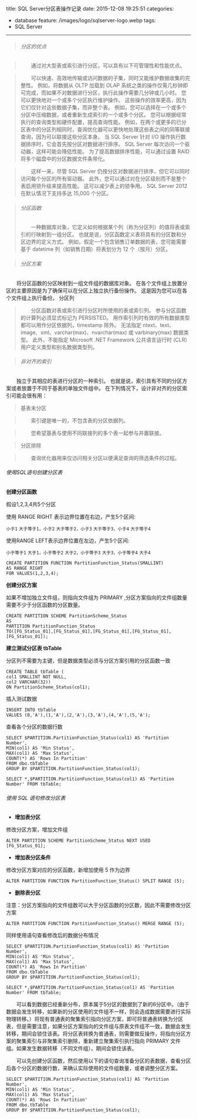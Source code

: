 title: SQL Server分区表操作记录
date: 2015-12-08 19:25:51
categories:
  - database
feature: /images/logo/sqlserver-logo.webp
tags:
  - SQL Server
---
>###### 分区的优点

>　　通过对大型表或索引进行分区，可以具有以下可管理性和性能优点。

>　　可以快速、高效地传输或访问数据的子集，同时又能维护数据收集的完整性。 例如，将数据从 OLTP 加载到 OLAP 系统之类的操作仅需几秒钟即可完成，而如果不对数据进行分区，执行此操作需要几分钟或几小时。
您可以更快地对一个或多个分区执行维护操作。 这些操作的效率更高，因为它们仅针对这些数据子集，而非整个表。 例如，您可以选择在一个或多个分区中压缩数据，或者重新生成索引的一个或多个分区。
您可以根据经常执行的查询类型和硬件配置，提高查询性能。 例如，在两个或更多的已分区表中的分区列相同时，查询优化器可以更快地处理这些表之间的同等联接查询，因为可以联接这些分区本身。
当 SQL Server 针对 I/O 操作执行数据排序时，它会首先按分区对数据进行排序。 SQL Server 每次访问一个驱动器，这样可能会降低性能。 为了提高数据排序性能，可以通过设置 RAID 将多个磁盘中的分区数据文件条带化。

>　　这样一来，尽管 SQL Server 仍按分区对数据进行排序，但它可以同时访问每个分区的所有驱动器。
此外，您可以通过对在分区级别而不是整个表启用锁升级来提高性能。 这可以减少表上的锁争用。
SQL Server 2012 在默认情况下支持多达 15,000 个分区。

<!-- more -->

>###### 分区函数
>　　一种数据库对象，它定义如何根据某个列（称为分区列）的值将表或索引的行映射到一组分区。 也就是说，分区函数定义表将具有的分区数和分区边界的定义方式。 例如，假定一个包含销售订单数据的表，您可能需要
基于 datetime 列（如销售日期）将表划分为 12 个（按月）分区。

>###### 分区方案
　　将分区函数的分区映射到一组文件组的数据库对象。 在各个文件组上放置分区的主要原因是为了确保可以在分区上独立执行备份操作。 这是因为您可以在各个文件组上执行备份。
分区列

>　　分区函数对表或索引进行分区时所使用的表或索引列。 参与分区函数的计算列必须显式标记为 PERSISTED。 用作索引列时有效的所有数据类型都可以用作分区依据列，timestamp 除外。
无法指定 ntext、text、image、xml、varchar(max)、nvarchar(max) 或 varbinary(max) 数据类型。 此外，不能指定 Microsoft .NET Framework 公共语言运行时 (CLR) 用户定义类型和别名数据类型列。

>###### 非对齐的索引
　　独立于其相应的表进行分区的一种索引。 也就是说，索引具有不同的分区方案或者放置于不同于基表的单独文件组中。 在下列情况下，设计非对齐的分区索引可能会很有用：

>基表未分区

>　　索引键是唯一的，不包含表的分区依据列。

>　　您希望基表与使用不同联接列的多个表一起参与并置联接。

>分区排除

>　　查询优化器用来仅访问相关分区以便满足查询的筛选条件的过程。

###### 使用SQL语句创建分区表

**创建分区函数**

假设1,2,3,4共5个分区

使用 RANGE RIGHT 表示边界位置在右边，产生5个区间:

`小于1` `大于等于1，小于2` `大于等于2，小于3` `大于等于3，小于4` `大于等于4`

使用RANGE LEFT表示边界位置在左边，产生5个区间:

`小于等于1` `大于1，小于等于2` `大于2，小于等于3` `大于3，小于等于4` `大于4`
```
CREATE PARTITION FUNCTION PartitionFunction_Status(SMALLINT)
AS RANGE RIGHT 
FOR VALUES(1,2,3,4);
```

**创建分区方案**

如果不增加独立文件组，则指向文件组为 PRIMARY ,分区方案指向的文件组数量需要不少于分区函数的分区数量。
```
CREATE PARTITION SCHEME PartitionScheme_Status
AS
PARTITION PartitionFunction_Status
TO([FG_Status_01],[FG_Status_01],[FG_Status_01],[FG_Status_01],[FG_Status_01]);
```

**建立测试分区表 tbTable**

分区列不需要为主键，但是数据类型必须与分区方案引用的分区函数一致
```
CREATE TABLE tbTable (
col1 SMALLINT NOT NULL,
col2 VARCHAR(32))
ON PartitionScheme_Status(col1);
```
插入测试数据
```
INSERT INTO tbTable
VALUES (0,'A'),(1,'A'),(2,'A'),(3,'A'),(4,'A'),(5,'A');
```
查看各个分区的数据行数
```
SELECT $PARTITION.PartitionFunction_Status(col1) AS 'Partition Number',
MIN(col1) AS 'Min Status',
MAX(col1) AS 'Max Status',
COUNT(*) AS 'Rows In Partition'
FROM dbo.tbTable
GROUP BY $PARTITION.PartitionFunction_Status(col1);
```

```
SELECT *,$PARTITION.PartitionFunction_Status(col1) AS 'Partition Number' FROM tbTable;
```

###### 使用 SQL 语句修改分区表
* **增加表分区**

修改分区方案，增加文件组
```
ALTER PARTITION SCHEME PartitionScheme_Status NEXT USED [FG_Status_01];
```
* **增加表分区条件**

修改分区方案对应的分区函数，新增加使用 5 作为边界
```
ALTER PARTITION FUNCTION PartitionFunction_Status() SPLIT RANGE (5);
```
* **删除表分区** 

注意：分区方案指向的文件组数可以大于分区函数的分区数，因此不需要修改分区方案
``` 
ALTER PARTITION FUNCTION PartitionFunction_Status() MERGE RANGE (5);
```

同样使用语句查看修改后的数据分布情况
```
SELECT $PARTITION.PartitionFunction_Status(col1) AS 'Partition Number',
MIN(col1) AS 'Min Status',
MAX(col1) AS 'Max Status',
COUNT(*) AS 'Rows In Partition'
FROM dbo.tbTable
GROUP BY $PARTITION.PartitionFunction_Status(col1);
```

```
SELECT *,$PARTITION.PartitionFunction_Status(col1) AS 'Partition Number' FROM tbTable;
```
　　可以看到数据已经重新分布，原本属于5分区的数据到了新的6分区中。（由于数据会发生转移，如果新的分区使用的文件组不一样，则会造成数据需要进行实际物理转移。）将现有普通表的聚集索引指向分区方案，即可将普通表转换为分区表，但是需要注意，如果分区方案指向的文件组与原表文件组不一致，数据会发生转移，期间会锁住该表。将分区表转换为普通表，则需要做反操作，将指向分区方案的聚集索引与非聚集索引删除，重新建立聚集索引执行指向 PRIMARY 文件组。如果发生数据转移（不同文件组），期间会锁住该表。

　　可以先创建分区函数，然后使用以下的语句查询准备分区的表数据，查看分区后各个分区的数据行数，来确认实际使用的文件组数量，或者调整分区方案。
```
SELECT $PARTITION.PartitionFunction_Status(col1) AS 'Partition Number',
MIN(col1) AS 'Min Status',
MAX(col1) AS 'Max Status',
COUNT(*) AS 'Rows In Partition'
FROM dbo.tbTable
GROUP BY $PARTITION.PartitionFunction_Status(col1);
```